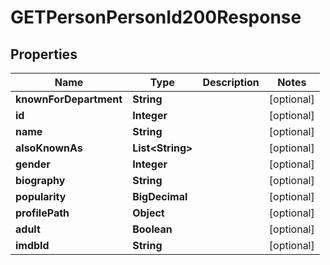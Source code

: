 

# GETPersonPersonId200Response


## Properties

| Name | Type | Description | Notes |
|------------ | ------------- | ------------- | -------------|
|**knownForDepartment** | **String** |  |  [optional] |
|**id** | **Integer** |  |  [optional] |
|**name** | **String** |  |  [optional] |
|**alsoKnownAs** | **List&lt;String&gt;** |  |  [optional] |
|**gender** | **Integer** |  |  [optional] |
|**biography** | **String** |  |  [optional] |
|**popularity** | **BigDecimal** |  |  [optional] |
|**profilePath** | **Object** |  |  [optional] |
|**adult** | **Boolean** |  |  [optional] |
|**imdbId** | **String** |  |  [optional] |



